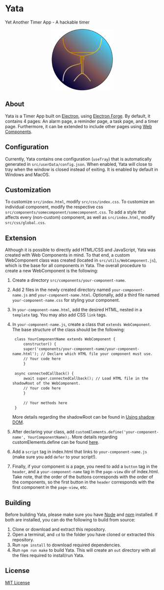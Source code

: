 # Yata

Yet Another Timer App - A hackable timer

<p align="center">
    <img src="src/media/yata.svg" width="200px" alt="Yata logo">
</p>

## About

Yata is a Timer App built on [Electron](https://github.com/electron/electron), using [Electron Forge](https://github.com/electron-userland/electron-forge). By default, it contains 4 pages: An alarm page, a reminder page, a task page, and a timer page. Furthermore, it can be extended to include other pages using [Web Components](https://developer.mozilla.org/en-US/docs/Web/Web_Components).

## Configuration

Currently, Yata contains one configuration (`useTray`) that is automatically generated in `src/userData/config.json`. When enabled, Yata will close to tray when the window is closed instead of exiting. It is enabled by default in Windows and MacOS.

## Customization

To customize `src/index.html`, modify `src/css/index.css`. To customize an individual component, modify the respective css `src/components/somecomponent/somecomponent.css`. To add a style that affects every (non-custom) component, as well as `src/index.html`, modify `src/css/global.css`.

## Extension

Although it is possible to directly add HTML/CSS and JavaScript, Yata was created with Web Components in mind. To that end, a custom WebComponent class was created (located in `src/utils/WebComponent.js`), which is the base for all components in Yata.
The overall procedure to create a new WebComponent is the following:

1. Create a directory `src/components/your-component-name`.
2. Add 2 files in the newly created directory named `your-component-name.js` and `your-component-name.html`. Optionally, add a third file named `your-component-name.css` for styling your component.
3. In `your-component-name.html`, add the desired HTML, nested in a `template` tag. You may also add CSS `link` tags.
4. In `your-component-name.js`, create a class that `extends WebComponent`. The base structure of the class should be the following:

        class YourComponentName extends WebComponent {
            constructor() {
            super('components/your-component-name/your-component-name.html'); // Declare which HTML file your component must use.
            // Your code here
            }

        async connectedCallback() {
            await super.connectedCallback(); // Load HTML file in the shadowRoot of the WebComponent.
            // Your code here
            }

            // Your methods here
        }
    More details regarding the shadowRoot can be found in [Using shadow DOM](https://developer.mozilla.org/en-US/docs/Web/Web_Components/Using_shadow_DOM).
5. After declaring your class, add `customElements.define('your-component-name', YourComponentName);`. More details regarding customElements.define can be found [here](https://developer.mozilla.org/en-US/docs/Web/API/CustomElementRegistry/define).
6. Add a `script` tag in index.html that links to `your-component-name.js` (make sure you add `defer` to your script!).
7. Finally, if your component is a page, you need to add a `button` tag in the `header`, and a `your-component-name` tag in the `page-view` div of index.html. Take note, that the order of the buttons corresponds with the order of the components, so the first button in the `header` corresponds with the first component in the `page-view`, etc.

## Building

Before building Yata, please make sure you have [Node](https://nodejs.org/) and [npm](https://www.npmjs.com/) installed. If both are installed, you can do the following to build from source:

1. Clone or download and extract this repository.
2. Open a terminal, and `cd` to the folder you have cloned or extracted this repository.
3. Run `npm install` to download required dependencies.
4. Run `npm run make` to build Yata. This will create an `out` directory with all the files required to install/run Yata.

## License

[MIT License](https://github.com/SASUPERNOVA/yata/blob/master/License.md)

